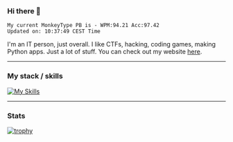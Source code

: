 ### Hi there 👋
<!-- PB START -->
```
My current MonkeyType PB is - WPM:94.21 Acc:97.42
Updated on: 10:37:49 CEST Time
```
<!-- PB END -->
I'm an IT person, just overall. I like CTFs, hacking, coding games, making Python apps. Just a lot of stuff.
You can check out my website [here](https://skill3472.github.io/).

---
### My stack / skills
[![My Skills](https://skillicons.dev/icons?i=bash,cs,cpp,discord,dotnet,flask,git,github,html,linux,md,obsidian,py,raspberrypi,unity,vscode,windows,wordpress)](https://skillicons.dev)

---
### Stats

[![trophy](https://github-profile-trophy.vercel.app/?username=skill3472&theme=monokai&no-frame=true&no-bg=true)](https://github.com/ryo-ma/github-profile-trophy)
